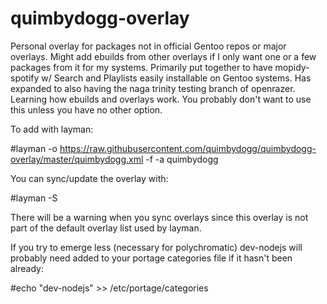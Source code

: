 # quimbydogg-overlay
Personal overlay for packages not in official Gentoo repos or major overlays.  Might add ebuilds from other overlays if I only want one or a few packages from it for my systems.  Primarily put together to have mopidy-spotify w/ Search and Playlists easily installable on Gentoo systems.  Has expanded to also having the naga trinity testing branch of openrazer.  Learning how ebuilds and overlays work.  You probably don't want to use this unless you have no other option.

To add with layman:

#layman -o https://raw.githubusercontent.com/quimbydogg/quimbydogg-overlay/master/quimbydogg.xml -f -a quimbydogg

You can sync/update the overlay with:

#layman -S

There will be a warning when you sync overlays since this overlay is not part of the default overlay list used by layman.

If you try to emerge less (necessary for polychromatic) dev-nodejs will probably need added to your portage categories file if it hasn't been already:

#echo "dev-nodejs" >> /etc/portage/categories
